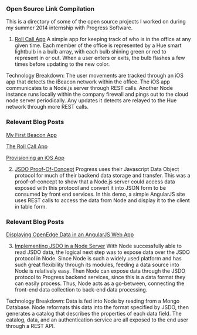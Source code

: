### Open Source Link Compilation
This is a directory of some of the open source projects I worked on during my summer 2014 internship with Progress Software.

1. [Roll Call App](https://github.com/progress/roll-call) A simple app for keeping track of who is in the office at any given time. Each member of the office is represented by a Hue smart lightbulb in a bulb array, with each bulb shining green or red to represent in or out. When a user enters or exits, the bulb flashes a few times before updating to the new color.

Technology Breakdown: The user movements are tracked through an iOS app that detects the iBeacon network within the office. The iOS app communicates to a Node.js server through REST calls. Another Node instance runs locally within the company firewall and pings out to the cloud node server periodically. Any updates it detects are relayed to the Hue network through more REST calls. 

### Relevant Blog Posts
[My First Beacon App](http://dcinglis.wordpress.com/2014/06/27/my-first-beacon-app/)

[The Roll Call App](http://dcinglis.wordpress.com/2014/07/15/the-roll-call-app-integrating-beacons-with-node-js-and-mongodb/)

[Provisioning an iOS App](http://dcinglis.wordpress.com/2014/08/21/provisioning-an-ios-app-for-ad-hoc-testing/)

2. [JSDO Proof-Of-Concept](https://github.com/progress/angular-jsdo-demo)
Progress uses their Javascript Data Object protocol for much of their backend data storage and transfer. This was a proof-of-concept to show that a Node.js server could access data exposed with this protocol and convert it into JSON form to be consumed by front end services. In this demo, a simple AngularJS site uses REST calls to access the data from Node and display it to the client in table form. 

### Relevant Blog Posts
[Displaying OpenEdge Data in an AngularJS Web App](http://dcinglis.wordpress.com/2014/08/19/display-openedge-data-in-an-angularjs-web-app/) 

3. [Implementing JSDO in a Node Server](https://github.com/progress/jsdo-node)
With Node successfully able to read JSDO data, the logical next step was to expose data over the JSDO protocol in Node. Since Node is such a widely used platform and has such great flexibility through its modules, feeding a data source into Node is relatively easy. Then Node can expose data through the JSDO protocol to Progress backend services, since this is a data format they can easily process. Thus, Node acts as a go-between, connecting the front-end data collection to back-end data processing. 

Technology Breakdown:
Data is fed into Node by reading from a Mongo Database. Node reformats this data into the format specified by JSDO, then generates a catalog that describes the properties of each data field. The catalog, data, and an authentication service are all exposed to the end user through a REST API.


    